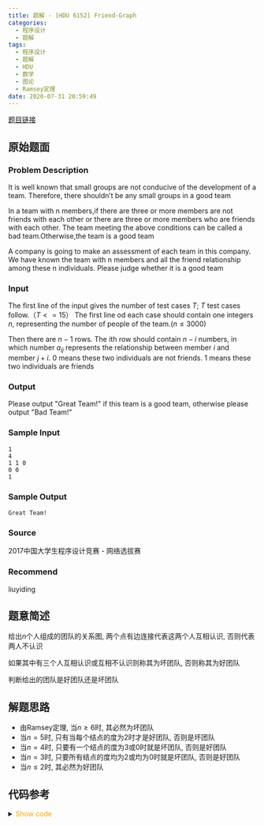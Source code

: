 ```yaml
---
title: 题解 - [HDU 6152] Friend-Graph
categories:
  - 程序设计
  - 题解
tags:
  - 程序设计
  - 题解
  - HDU
  - 数学
  - 图论
  - Ramsey定理
date: 2020-07-31 20:59:49
---
```

[题目链接](http://acm.hdu.edu.cn/showproblem.php?pid=6152)

<!-- more -->

## 原始题面

### Problem Description

It is well known that small groups are not conducive of the development of a team. Therefore, there shouldn’t be any small groups in a good team

In a team with n members,if there are three or more members are not friends with each other or there are three or more members who are friends with each other. The team meeting the above conditions can be called a bad team.Otherwise,the team is a good team

A company is going to make an assessment of each team in this company. We have known the team with n members and all the friend relationship among these n individuals. Please judge whether it is a good team

### Input

The first line of the input gives the number of test cases $T$; $T$ test cases follow.（$T<=15$）
The first line od each case should contain one integers $n$, representing the number of people of the team.($n≤3000$)

Then there are $n-1$ rows. The ith row should contain $n-i$ numbers, in which number $a_{ij}$ represents the relationship between member $i$ and member $j+i$. $0$ means these two individuals are not friends. $1$ means these two individuals are friends

### Output

Please output "Great Team!" if this team is a good team, otherwise please output "Bad Team!"

### Sample Input

```input1
1
4
1 1 0
0 0
1
```

### Sample Output

```output1
Great Team!
```

### Source

2017中国大学生程序设计竞赛 - 网络选拔赛

### Recommend

liuyiding

## 题意简述

给出$n$个人组成的团队的关系图, 两个点有边连接代表这两个人互相认识, 否则代表两人不认识

如果其中有三个人互相认识或互相不认识则称其为坏团队, 否则称其为好团队

判断给出的团队是好团队还是坏团队

## 解题思路

- 由Ramsey定理, 当$n\geqslant 6$时, 其必然为坏团队
- 当$n=5$时, 只有当每个结点的度为$2$时才是好团队, 否则是坏团队
- 当$n=4$时, 只要有一个结点的度为$3$或$0$时就是坏团队, 否则是好团队
- 当$n=3$时, 只要所有结点的度均为$2$或均为$0$时就是坏团队, 否则是好团队
- 当$n\leqslant 2$时, 其必然为好团队

## 代码参考

<details>
<summary><font color='orange'>Show code</font></summary>

```cpp
/*
 * @Author: Tifa
 * @LastEditTime: 2020-07-31 20:59:49
 * @Description: HDOJ 6152
 */
int deg[10];
int main() {
  int kase;
  scanf("%d", &kase);
  while (kase--) {
    _set_nul(deg);
    int n;
    scanf("%d", &n);
    if (n >= 6) {
      puts("Bad Team!");
      for (int i = 1; i < n; ++i)
        for (int j = i + 1; j <= n; ++j) scanf("%*d");
      continue;
    }
    int _;
    _rep(i, 1, n) _for(j, i + 1, n) {
        scanf("%d", &_);
        if (_) {
          ++deg[i];
          ++deg[j];
        }
      }
    switch (n) {
      case 5:
        if (deg[1] == 2 && deg[2] == 2 && deg[3] == 2 && deg[4] == 2 && deg[5] == 2)
          puts("Great Team!");
        else
          puts("Bad Team!");
        break;
      case 4:
        if (deg[1] == 3 || deg[1] == 0 || deg[2] == 3 || deg[2] == 0 || deg[3] == 3 || deg[3] == 0 || deg[4] == 3 || deg[4] == 0)
          puts("Bad Team!");
        else
          puts("Great Team!");
        break;
      case 3:
        if ((deg[1] == 2 && deg[2] == 2 && deg[3] == 2) || (deg[1] == 0 && deg[2] == 0 && deg[3] == 0))
          puts("Bad Team!");
        else
          puts("Great Team!");
        break;
      default: puts("Great Team!");
    }
  }
}
```

</details>
